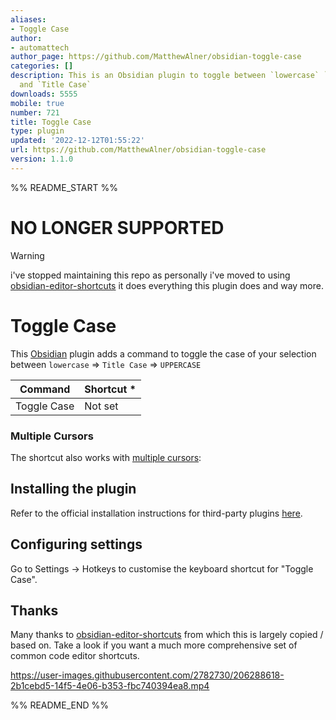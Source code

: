 ```yaml
---
aliases:
- Toggle Case
author:
- automattech
author_page: https://github.com/MatthewAlner/obsidian-toggle-case
categories: []
description: This is an Obsidian plugin to toggle between `lowercase` `UPPERCASE`
  and `Title Case`
downloads: 5555
mobile: true
number: 721
title: Toggle Case
type: plugin
updated: '2022-12-12T01:55:22'
url: https://github.com/MatthewAlner/obsidian-toggle-case
version: 1.1.0
---
```


%% README_START %%

# NO LONGER SUPPORTED

> [!WARNING]
> i've stopped maintaining this repo as personally i've moved to using [obsidian-editor-shortcuts](https://github.com/timhor/obsidian-editor-shortcuts) it does everything this plugin does and way more.

# Toggle Case

This [Obsidian](https://obsidian.md) plugin adds a command to toggle the case of your selection between `lowercase` => `Title Case` => `UPPERCASE` 

| Command                                        | Shortcut \* |
|------------------------------------------------|-------------|
| Toggle Case                                    | Not set     |

### Multiple Cursors

The shortcut also works with [multiple cursors](https://help.obsidian.md/How+to/Working+with+multiple+cursors):

## Installing the plugin

Refer to the official installation instructions for third-party plugins [here](https://help.obsidian.md/Advanced+topics/Community+plugins).

## Configuring settings

Go to Settings → Hotkeys to customise the keyboard shortcut for "Toggle Case".

## Thanks

Many thanks to [obsidian-editor-shortcuts](https://github.com/timhor/obsidian-editor-shortcuts) from which this is largely copied / based on.
Take a look if you want a much more comprehensive set of common code editor shortcuts.


https://user-images.githubusercontent.com/2782730/206288618-2b1cebd5-14f5-4e06-b353-fbc740394ea8.mp4



%% README_END %%